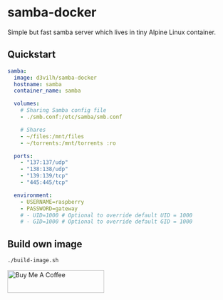 # samba-docker
Simple but fast samba server which lives in tiny Alpine Linux container.

## Quickstart

```yml
samba:
  image: d3vilh/samba-docker
  hostname: samba
  container_name: samba

  volumes:
    # Sharing Samba config file
    - ./smb.conf:/etc/samba/smb.conf

    # Shares
    - ~/files:/mnt/files
    - ~/torrents:/mnt/torrents :ro

  ports:
    - "137:137/udp"
    - "138:138/udp"
    - "139:139/tcp"
    - "445:445/tcp"

  environment:
    - USERNAME=raspberry
    - PASSWORD=gateway
    # - UID=1000 # Optional to override default UID = 1000
    # - GID=1000 # Optional to override default GID = 1000
```

## Build own image
  
```bash
./build-image.sh
```


<a href="https://www.buymeacoffee.com/d3vilh" target="_blank"><img src="https://cdn.buymeacoffee.com/buttons/v2/default-yellow.png" alt="Buy Me A Coffee" height="51" width="217"></a>
